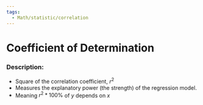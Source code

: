 ```yaml
---
tags:
  - Math/statistic/correlation
---
```

# Coefficient of Determination
### Description:
- Square of the correlation coefficient, $r^2$
- Measures the explanatory power (the strength) of the regression model.
- Meaning $r^2*100\%$ of $y$ depends on $x$
